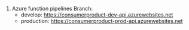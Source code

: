 1.  Azure function pipelines
    Branch:
    - develop: https://consumerproduct-dev-api.azurewebsites.net
    - production: https://consumerproduct-prod-api.azurewebsites.net
